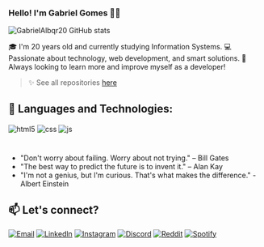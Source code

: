 ### Hello! I'm Gabriel Gomes 🖖🏼



![GabrielAlbqr20 GitHub stats](https://github-readme-stats.vercel.app/api?username=GabrielAlbqr20&show_icons=true&theme=dark)


🎓 I'm 20 years old and currently studying Information Systems.
💻 Passionate about technology, web development, and smart solutions.
🚀 Always looking to learn more and improve myself as a developer!

> ✨ See all repositories [here](https://github.com/GabrielAlb20?tab=repositories)

## 🥷 Languages ​​and Technologies:

<div style="display: inline_block">
  <img align="center" alt="html5" src="https://img.shields.io/badge/HTML5-E34F26?style=for-the-badge&logo=html5&logoColor=white" />
  <img align="center" alt="css" src="https://img.shields.io/badge/CSS3-1572B6?style=for-the-badge&logo=css3&logoColor=white" />
  <img align="center" alt="js" src= https://img.shields.io/badge/Python-14354C?style=for-the-badge&logo=python&logoColor=white/>
</div><br/>

###
- "Don't worry about failing. Worry about not trying." – Bill Gates
- "The best way to predict the future is to invent it." – Alan Kay
- "I'm not a genius, but I'm curious. That's what makes the difference." - Albert Einstein

## 📫 Let's connect?

[![Email](https://img.shields.io/badge/-Email-D14836?style=flat&logo=gmail&logoColor=white)](mailto:gabriel.albqdev@outlook.com)
[![Linkedln](https://img.shields.io/badge/LinkedIn-0077B5?style=for-the-badge&logo=linkedin&logoColor=white)]()
[![Instagram](https://img.shields.io/badge/Instagram-E4405F?style=for-the-badge&logo=instagram&logoColor=white)](https://www.instagram.com/gabriel.albqr_/?igsh=ang1dTVzamxra2d5&utm_source=qr)
[![Discord](https://img.shields.io/badge/Discord-7289DA?style=for-the-badge&logo=discord&logoColor=white)](http://discordapp.com/users/376074349117177858)
[![Reddit](https://img.shields.io/badge/Reddit-FF4500?style=for-the-badge&logo=reddit&logoColor=white)](https://www.reddit.com/user/BielDexsz/)
[![Spotify](https://img.shields.io/badge/Spotify-1ED760?&style=for-the-badge&logo=spotify&logoColor=white)](https://open.spotify.com/user/31cmrlx6jvc7vrrhxzb3db5m4d5a)
